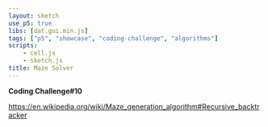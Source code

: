```yaml
---
layout: sketch
use_p5: true
libs: [dat.gui.min.js]
tags: ["p5", "showcase", "coding-challenge", "algorithms"]
scripts: 
    - cell.js
    - sketch.js
title: Maze Solver
---
```


**Coding Challenge#10**

<https://en.wikipedia.org/wiki/Maze_generation_algorithm#Recursive_backtracker>